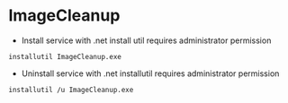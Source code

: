 ImageCleanup
============


* Install service with .net install util requires administrator permission
```
installutil ImageCleanup.exe
```


* Uninstall service with .net installutil requires administrator permission
```
installutil /u ImageCleanup.exe
```

